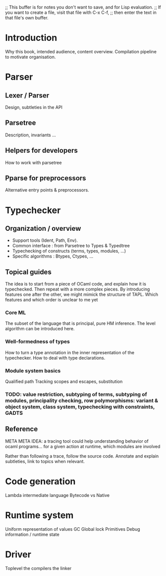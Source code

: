 ;; This buffer is for notes you don't want to save, and for Lisp evaluation.
;; If you want to create a file, visit that file with C-x C-f,
;; then enter the text in that file's own buffer.

# Introduction

Why this book, intended audience, content overview.
Compilation pipeline to motivate organisation.

# Parser

## Lexer / Parser

Design, subtleties in the API

## Parsetree

Description, invariants ...

## Helpers for developers

How to work with parsetree

## Pparse for preprocessors

Alternative entry points & preprocessors.


# Typechecker

## Organization / overview

- Support tools (Ident, Path, Env).
- Common interface : from Parsetree to Types & Typedtree
- Typechecking of constructs (terms, types, modules, ...)
- Specific algorithms : Btypes, Ctypes, ...

## Topical guides

The idea is to start from a piece of OCaml code, and explain how it is typechecked. Then repeat with a more complex pieces.
By introducing features one after the other, we might mimick the structure of TAPL.
Which features and which order is unclear to me yet

### Core ML

The subset of the language that is principal, pure HM inference.
The level algorithm can be introduced here.

### Well-formedness of types

How to turn a type annotation in the inner representation of the typechecker.
How to deal with type declarations.

### Module system basics

Qualified path
Tracking scopes and escapes, substitution

### TODO: value restriction, subtyping of terms, subtyping of modules, principality checking, row polymorphisms: variant & object system, class system, typechecking with constraints, GADTS

## Reference

META META IDEA: a tracing tool could help understanding behavior of ocaml programs... for a given action at runtime, which modules are involved 

Rather than following a trace, follow the source code. Annotate and explain subtleties, link to topics when relevant.

# Code generation

Lambda intermediate language
Bytecode vs Native

# Runtime system

Uniform representation of values
GC
Global lock
Primitives
Debug information / runtime state

# Driver

Toplevel
the compilers
the linker
